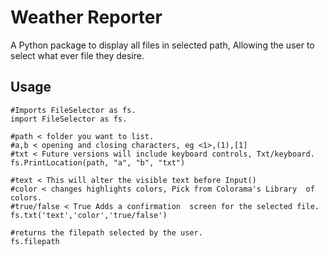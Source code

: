 # Weather Reporter

A Python package to display all files in selected path,
Allowing the user to select what ever file they desire.

## Usage
```
#Imports FileSelector as fs.
import FileSelector as fs.

#path < folder you want to list.
#a,b < opening and closing characters, eg <1>,(1),[1]
#txt < Future versions will include keyboard controls, Txt/keyboard.
fs.PrintLocation(path, "a", "b", "txt")

#text < This will alter the visible text before Input()
#color < changes highlights colors, Pick from Colorama's Library  of colors.
#true/false < True Adds a confirmation  screen for the selected file.
fs.txt('text','color','true/false')

#returns the filepath selected by the user.
fs.filepath
```
